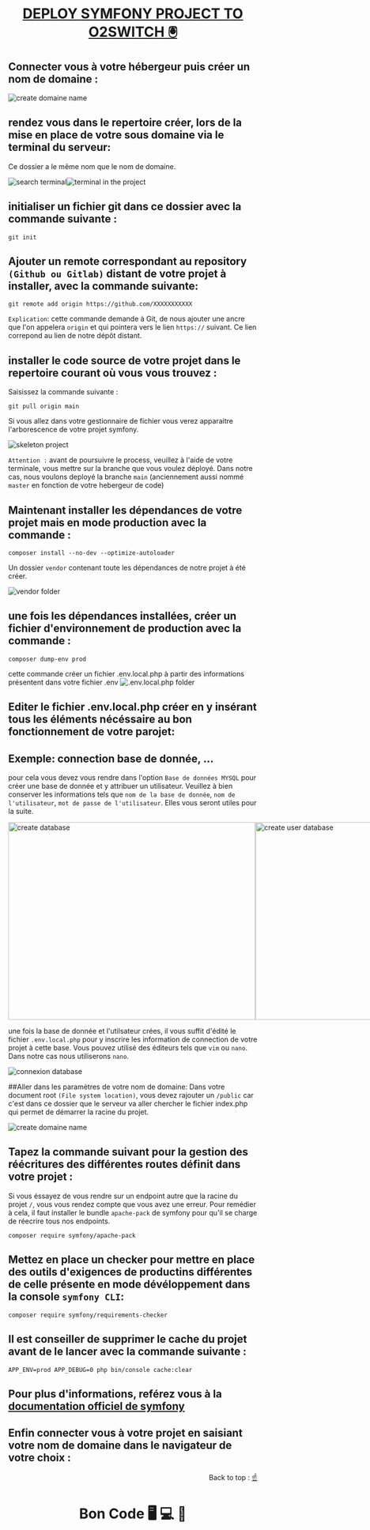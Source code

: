 
<div>
  <h1 align="center" position="relative">
    <a  href="https://github.com/armandwadji/Deploy-symfony-project.git" target='_blank'>DEPLOY SYMFONY PROJECT TO O2SWITCH 🖲
    </a> 
  </h1> 
</div> 

## Connecter vous à votre hébergeur puis créer un nom de domaine :

<img alt="create domaine name" src="https://github.com/armandwadji/Deploy-symfony-project/assets/90448006/554a916c-bd26-4865-8d89-ae9241ad02de">


## rendez vous dans le repertoire créer, lors de la mise en place de votre sous domaine via le terminal du serveur:
Ce dossier a le même nom que le nom de domaine.

<div style="display: flex; flex-direction: row;">
  <img alt="search terminal" src="https://github.com/armandwadji/Deploy-symfony-project/assets/90448006/77d214c4-d461-46b3-ba58-f496d817243d">
  <img alt="terminal in the project" src="https://github.com/armandwadji/Deploy-symfony-project/assets/90448006/0b5ec3f3-825f-4402-be8d-fdd75fcf423e">
</div>

## initialiser un fichier git dans ce dossier avec la commande suivante :
```
git init
```

## Ajouter un remote correspondant au repository `(Github ou Gitlab)` distant de votre projet à installer, avec la commande suivante:
```
git remote add origin https://github.com/XXXXXXXXXXX
```
`Explication`: cette commande demande à Git, de nous ajouter une ancre que l'on appelera `origin` et qui pointera vers le lien `https://` suivant. 
Ce lien correpond au lien de notre dépôt distant.

## installer le code source de votre projet dans le repertoire courant où vous vous trouvez : 
Saisissez la commande suivante : 
```
git pull origin main
```
Si vous allez dans votre gestionnaire de fichier vous verez apparaitre l'arborescence de votre projet symfony.

<img alt="skeleton project" src="https://github.com/armandwadji/Deploy-symfony-project/assets/90448006/1ae6367b-a4da-4ad6-8d0f-84457f69c8f9">

`Attention :` avant de poursuivre le process, veuillez à l'aide de votre terminale, vous mettre sur la branche que vous voulez déployé.
Dans notre cas, nous voulons deployé la branche `main` (anciennement aussi nommé `master` en fonction de votre hebergeur de code)

## Maintenant installer les dépendances de votre projet mais en mode production avec la commande :
```
composer install --no-dev --optimize-autoloader
```
Un dossier `vendor` contenant toute les dépendances de notre projet à été créer.

<img alt="vendor folder" src="https://github.com/armandwadji/Deploy-symfony-project/assets/90448006/b436b819-d535-48e6-9d2c-25f14dc9bdcc">

## une fois les dépendances installées, créer un fichier d'environnement de production avec la commande :
```
composer dump-env prod
```
cette commande créer un fichier .env.local.php à partir des informations présentent dans votre fichier .env
<img alt=".env.local.php folder" src="https://github.com/armandwadji/Deploy-symfony-project/assets/90448006/37c6c6b2-bfb6-4f3a-b874-219d263b13c4">

## Editer le fichier .env.local.php créer en y insérant tous les éléments nécéssaire au bon fonctionnement de votre parojet:
## Exemple: connection base de donnée, ...
pour cela vous devez vous rendre dans l'option `Base de données MYSQL` pour créer une base de donnée et y attribuer un utilisateur.
Veuillez à bien conserver les informations tels que `nom de la base de donnée`, `nom de l'utilisateur`, `mot de passe de l'utilisateur`. Elles vous seront utiles pour la suite.

<div style="display: flex; flex-direction: row;">
  <img width="500px" height='400px' alt="create database" src="https://github.com/armandwadji/Deploy-symfony-project/assets/90448006/7eb2a267-0a9c-4136-b4ea-a15ceac27c4a">
  <img width="500px" height='400px' alt="create user database" src="https://github.com/armandwadji/Deploy-symfony-project/assets/90448006/c048f247-7191-4deb-bc98-e27a994576e8">
</div>

une fois la base de donnée et l'utilsateur crées, il vous suffit d'édité le fichier `.env.local.php` pour y inscrire les information de connection de votre projet à cette base.
Vous pouvez utilisé des éditeurs tels que `vim` ou `nano`. Dans notre cas nous utiliserons `nano`.

<img alt="connexion database" src="https://github.com/armandwadji/Deploy-symfony-project/assets/90448006/46b93725-4c95-4e58-a397-144492ee8758">

##Aller dans les paramètres de votre nom de domaine:
Dans votre document root `(File system location)`, vous devez rajouter un `/public` car c'est dans ce dossier que le serveur va aller chercher le fichier index.php qui permet de démarrer la racine du projet.

<img alt="create domaine name" src="https://github.com/armandwadji/Deploy-symfony-project/assets/90448006/6b5ab494-a49d-42a8-8707-f781107dcfe9">


## Tapez la commande suivant pour la gestion des réécritures des différentes routes définit dans votre projet :
Si vous éssayez de vous rendre sur un endpoint autre que la racine du projet `/`, vous vous rendez compte que vous avez une erreur. Pour remédier à cela, il faut installer le bundle `apache-pack` de symfony pour qu'il se charge de réecrire tous nos endpoints.

```
composer require symfony/apache-pack
```

## Mettez en place un checker pour mettre en place des outils d'exigences de productins différentes de celle présente en mode dévéloppement dans la console `symfony CLI`:
```
composer require symfony/requirements-checker
```

## Il est conseiller de supprimer le cache du projet avant de le lancer avec la commande suivante :
```
APP_ENV=prod APP_DEBUG=0 php bin/console cache:clear
```

## Pour plus d'informations, reférez vous à la [documentation officiel de symfony][symfony]

## Enfin connecter vous à votre projet en saisiant votre nom de domaine dans le navigateur de votre choix :

<p align="right">Back to top :
  <a href="#top">
    ☝
  </a>
</p>

<h1 align="center">Bon Code 🖥 💻 📱</h1>

[symfony]: https://symfony.com/doc/current/deployment.html#symfony-deployment-basics


